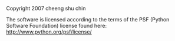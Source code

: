 Copyright 2007 cheeng shu chin

The software is licensed according to the terms of the PSF (Python Software Foundation) license found here: http://www.python.org/psf/license/